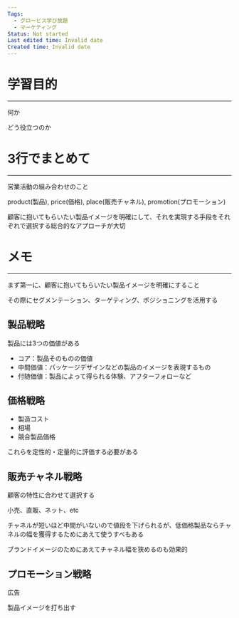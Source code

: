 ```yaml
---
Tags:
  - グロービス学び放題
  - マーケティング
Status: Not started
Last edited time: Invalid date
Created time: Invalid date
---
```

# 学習目的

---

何か

どう役立つのか

# 3行でまとめて

---

営業活動の組み合わせのこと

product(製品), price(価格), place(販売チャネル), promotion(プロモーション)

顧客に抱いてもらいたい製品イメージを明確にして、それを実現する手段をそれぞれで選択する総合的なアプローチが大切

# メモ

---

まず第一に、顧客に抱いてもらいたい製品イメージを明確にすること

その際にセグメンテーション、ターゲティング、ポジショニングを活用する

## 製品戦略

製品には3つの価値がある

- コア：製品そのものの価値
- 中間価値：パッケージデザインなどの製品のイメージを表現するもの
- 付随価値：製品によって得られる体験、アフターフォローなど

## 価格戦略

- 製造コスト
- 相場
- 競合製品価格

これらを定性的・定量的に評価する必要がある

## 販売チャネル戦略

顧客の特性に合わせて選択する

小売、直販、ネット、etc

チャネルが短いほど中間がいないので値段を下げられるが、低価格製品ならチャネルの幅を獲得するためにあえて使うすべもある

ブランドイメージのためにあえてチャネル幅を狭めるのも効果的

## プロモーション戦略

広告

製品イメージを打ち出す